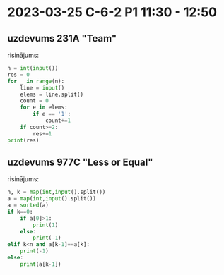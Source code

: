 # 2023-03-25 C-6-2 P1 11:30 - 12:50

## uzdevums 231A "Team"

risinājums:

```python
n = int(input())
res = 0
for _ in range(n):
    line = input()
    elems = line.split()
    count = 0
    for e in elems:
        if e == '1':
            count+=1
    if count>=2:
        res+=1
print(res)
```

## uzdevums 977C "Less or Equal"

risinājums:

```python
n, k = map(int,input().split())
a = map(int,input().split())
a = sorted(a)
if k==0:
    if a[0]>1:
        print(1)
    else:
        print(-1)
elif k<n and a[k-1]==a[k]:
    print(-1)
else:
    print(a[k-1])
```